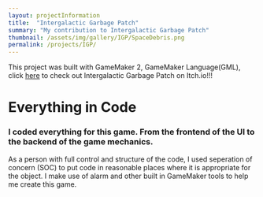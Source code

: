 ```yaml
---
layout: projectInformation
title:  "Intergalactic Garbage Patch"
summary: "My contribution to Intergalactic Garbage Patch"
thumbnail: /assets/img/gallery/IGP/SpaceDebris.png
permalink: /projects/IGP/
---
```


This project was built with GameMaker 2, GameMaker Language(GML), click <a href="https://sushi1850.itch.io/intergalactic-garbage-patch" target="_blank">here</a> to check out Intergalactic Garbage Patch on Itch.io!!!<br>

<h1>Everything in Code</h1>

<h3>I coded everything for this game. From the frontend of the UI to the backend of the game mechanics.</h3>

As a person with full control and structure of the code, I used seperation of concern (SOC) to put code in reasonable places where it is appropriate for the object. I make use of alarm and other built in GameMaker tools to help me create this game.